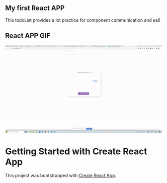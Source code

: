## My first React APP 
This todoList provides a lot practice for component communication and es6

## React APP GIF
![](https://github.com/LongyZhang/React_TodoList/blob/main/ezgif.com-gif-maker.gif)


# Getting Started with Create React App

This project was bootstrapped with [Create React App](https://github.com/facebook/create-react-app).




